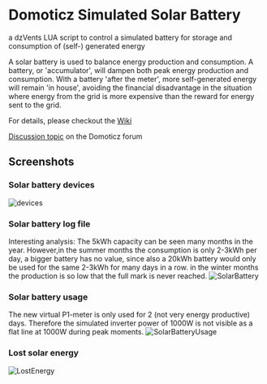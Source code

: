# Domoticz Simulated Solar Battery
a dzVents LUA script to control a simulated battery for storage and consumption of (self-) generated energy

A solar battery is used to balance energy production and consumption. A battery, or 'accumulator', will dampen both peak energy production and consumption. With a battery 'after the meter', more self-generated energy will remain 'in house', avoiding the financial disadvantage in the situation where energy from the grid is more expensive than the reward for energy sent to the grid.

For details, please checkout the [Wiki](https://github.com/jakenl/domoticz_solarbattery/wiki/Home)

[Discussion topic](https://www.domoticz.com/forum/viewtopic.php?f=61&t=19971&sid=d140c22fef203ab0d38f86dcb2d26c16) on the Domoticz forum

## Screenshots
### Solar battery devices
![devices](https://user-images.githubusercontent.com/16058266/113413398-e7609a00-93ba-11eb-8399-5ba66eaea13d.JPG)

### Solar battery log file
Interesting analysis: The 5kWh capacity can be seen many months in the year. However,in the summer months the consumption is only 2-3kWh per day, a bigger battery has no value, since also a 20kWh battery would only be used for the same 2-3kWh for many days in a row. in the winter months the production is so low that the full mark is never reached.
![SolarBattery](https://user-images.githubusercontent.com/16058266/113411981-6fdd3b80-93b7-11eb-9ee9-2101f5e86430.JPG)

### Solar battery usage
The new virtual P1-meter is only used for 2 (not very energy productive) days. Therefore the simulated inverter power of 1000W is not visible as a flat line at 1000W during peak moments. 
![SolarBatteryUsage](https://user-images.githubusercontent.com/16058266/113412143-d2363c00-93b7-11eb-8bd6-6ae93dd24833.JPG)

### Lost solar energy
![LostEnergy](https://user-images.githubusercontent.com/16058266/113412186-e7ab6600-93b7-11eb-8006-456eed20006a.JPG)
